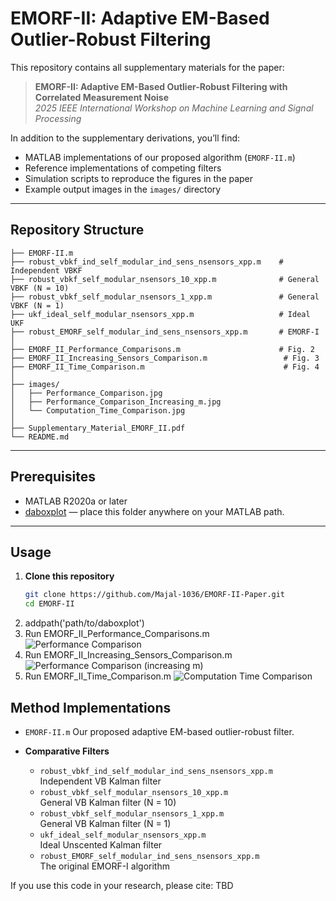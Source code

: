 # EMORF-II: Adaptive EM-Based Outlier-Robust Filtering

This repository contains all supplementary materials for the paper:

> **EMORF-II: Adaptive EM-Based Outlier-Robust Filtering with Correlated Measurement Noise**  
> *2025 IEEE International Workshop on Machine Learning and Signal Processing*

In addition to the supplementary derivations, you’ll find:

- MATLAB implementations of our proposed algorithm (`EMORF-II.m`)  
- Reference implementations of competing filters  
- Simulation scripts to reproduce the figures in the paper  
- Example output images in the `images/` directory

---

## Repository Structure

```text
├── EMORF-II.m
├── robust_vbkf_ind_self_modular_ind_sens_nsensors_xpp.m    # Independent VBKF
├── robust_vbkf_self_modular_nsensors_10_xpp.m              # General VBKF (N = 10)
├── robust_vbkf_self_modular_nsensors_1_xpp.m               # General VBKF (N = 1)
├── ukf_ideal_self_modular_nsensors_xpp.m                   # Ideal UKF
├── robust_EMORF_self_modular_ind_sens_nsensors_xpp.m       # EMORF-I
│
├── EMORF_II_Performance_Comparisons.m                      # Fig. 2
├── EMORF_II_Increasing_Sensors_Comparison.m                 # Fig. 3
├── EMORF_II_Time_Comparison.m                               # Fig. 4
│
├── images/
│   ├── Performance_Comparison.jpg
│   ├── Performance_Comparison_Increasing_m.jpg
│   └── Computation_Time_Comparison.jpg
│
├── Supplementary_Material_EMORF_II.pdf
└── README.md

```





---

## Prerequisites

- MATLAB R2020a or later  
- [daboxplot](https://www.mathworks.com/matlabcentral/fileexchange/74851-daboxplot) — place this folder anywhere on your MATLAB path.

---

## Usage

1. **Clone this repository**  
   ```bash
   git clone https://github.com/Majal-1036/EMORF-II-Paper.git
   cd EMORF-II
2. addpath('path/to/daboxplot')
3. Run EMORF_II_Performance_Comparisons.m
![Performance Comparison](images/Performance_Comparison.jpg)
4. Run EMORF_II_Increasing_Sensors_Comparison.m
![Performance Comparison (increasing $m$)](images/Performance_Comparison_Increasing_m.jpg)
5. Run EMORF_II_Time_Comparison.m
![Computation Time Comparison](images/Computation_Time_Comparison.jpg)


## Method Implementations

- `EMORF-II.m` 
  Our proposed adaptive EM-based outlier-robust filter.

- **Comparative Filters**  
  - `robust_vbkf_ind_self_modular_ind_sens_nsensors_xpp.m`  
    Independent VB Kalman filter  
  - `robust_vbkf_self_modular_nsensors_10_xpp.m`  
    General VB Kalman filter (N = 10)  
  - `robust_vbkf_self_modular_nsensors_1_xpp.m`  
    General VB Kalman filter (N = 1)  
  - `ukf_ideal_self_modular_nsensors_xpp.m`  
    Ideal Unscented Kalman filter  
  - `robust_EMORF_self_modular_ind_sens_nsensors_xpp.m`  
    The original EMORF-I algorithm  



If you use this code in your research, please cite:
TBD



